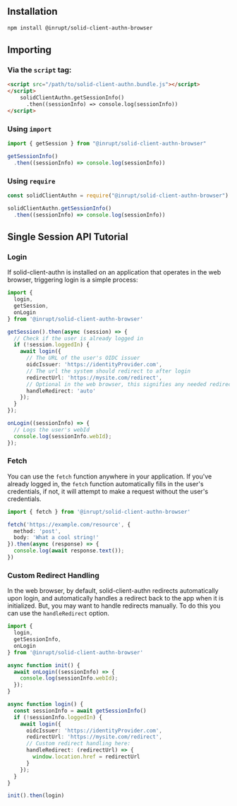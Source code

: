 ## Installation

```bash
npm install @inrupt/solid-client-authn-browser
```

## Importing

### Via the `script` tag:

```html
<script src="/path/to/solid-client-authn.bundle.js"></script>
</script>
    solidClientAuthn.getSessionInfo()
      .then((sessionInfo) => console.log(sessionInfo))
</script>
```

### Using `import`

```javascript
import { getSession } from "@inrupt/solid-client-authn-browser"

getSessionInfo()
  .then((sessionInfo) => console.log(sessionInfo))
```

### Using `require`

```javascript
const solidClientAuthn = require("@inrupt/solid-client-authn-browser")

solidClientAuthn.getSessionInfo()
  .then((sessionInfo) => console.log(sessionInfo))
```

## Single Session API Tutorial

### Login
If solid-client-authn is installed on an application that operates in the web browser, triggering login is a simple process:

```typescript
import {
  login,
  getSession,
  onLogin
} from '@inrupt/solid-client-authn-browser'

getSession().then(async (session) => {
  // Check if the user is already logged in
  if (!session.loggedIn) {
    await login({
      // The URL of the user's OIDC issuer
      oidcIssuer: 'https://identityProvider.com', 
      // The url the system should redirect to after login
      redirectUrl: 'https://mysite.com/redirect',
      // Optional in the web browser, this signifies any needed redirects are handled automatically
      handleRedirect: 'auto'
    });
  }
});

onLogin((sessionInfo) => {
  // Logs the user's webId
  console.log(sessionInfo.webId);
});
```

### Fetch
You can use the `fetch` function anywhere in your application. If you've already logged in, the `fetch` function automatically fills in the user's credentials, if not, it will attempt to make a request without the user's credentials.

```typescript
import { fetch } from '@inrupt/solid-client-authn-browser'

fetch('https://example.com/resource', {
  method: 'post',
  body: 'What a cool string!'
}).then(async (response) => {
  console.log(await response.text());
})
```

### Custom Redirect Handling
In the web browser, by default, solid-client-authn redirects automatically upon login, and automatically handles a redirect back to the app when it is initialized. But, you may want to handle redirects manually. To do this you can use the `handleRedirect` option.

```typescript
import {
  login,
  getSessionInfo,
  onLogin
} from '@inrupt/solid-client-authn-browser'

async function init() {
  await onLogin((sessionInfo) => {
    console.log(sessionInfo.webId);
  });
}

async function login() {
  const sessionInfo = await getSessionInfo()
  if (!sessionInfo.loggedIn) {
    await login({
      oidcIssuer: 'https://identityProvider.com',
      redirectUrl: 'https://mysite.com/redirect',
      // Custom redirect handling here:
      handleRedirect: (redirectUrl) => {
        window.location.href = redirectUrl
      }
    });
  }
}

init().then(login)
```